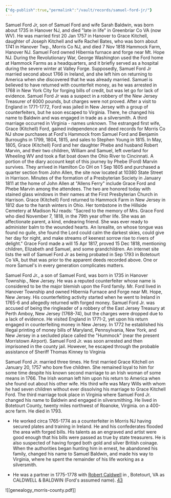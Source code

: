 ```yaml
---
{"dg-publish":true,"permalink":"/vault/records/samuel-ford-jr/"}
---
```



Samuel Ford Jr, son of Samuel Ford and wife Sarah Baldwin, was born about 1735 in Hanover NJ, and died "late in life" in Greenbriar Co VA (now WV). He was married first 20 Jan 1757 in Hanover to Grace Kitchell, daughter of Joseph Kitchell and wife Rachel Bates, who was born about 1741 in Hanover Twp., Morris Co NJ, and died 7 Nov 1818 Hammock Farm, Hanover NJ. Samuel Ford owned Hibernia furnace and forge near Mt. Hope NJ. During the Revolutionary War, George Washington used the Ford home at Hammock Farms as a headquarters, and it briefly served as a hospital during the severe winter at Valley Forge. Supposedly, Samuel Ford Jr married second about 1766 in Ireland, and she left him on returning to America when she discovered that he was already married. Samuel is believed to have returned with counterfeit money, as he was arrested in 1768 in New York City for forging bills of credit, but was let go for lack of evidence. Samuel Ford Jr was a suspect in a robbery of the New Jersey Treasurer of 6000 pounds, but charges were not proved. After a visit to England in 1771-1772, Ford was jailed in New Jersey with a group of counterfeiters, but he soon escaped to Virginia. There, he changed his name to Baldwin and was engaged in trade as a silversmith. A third marriage occurred in Virginia - names unknown. The estranged first wife, Grace (Kitchell) Ford, gained independence and deed records for Morris Co NJ show purchases at Ford's Hammock from Samuel Ford and Benjamin Burroughs in 1799, 1804, 1815, and sales to Stephen Young in 1815. In May, 1805, Grace (Kitchell) Ford and her daughter Phebe and husband Robert Marvin, and their two children, William and Samuel, left overland for Wheeling WV and took a flat boat down the Ohio River to Cincinnati. A portion of the diary account kept of this journey by Phebe (Ford) Marvin survives. They arrived in Hamilton Co OH on 1 Sep 1805 and purchased a quarter section from John Allen, the site now located at 10380 State Street in Harrison. Minutes of the formation of a Presbyterian Society in January 1811 at the home of John Allen at "Allens Ferry" include Grace Ford and Phebe Marvin among the attendees. The two are honored today with stained glass windows in their names at the First Presbyterian Church in Harrison. Grace (Kitchell) Ford returned to Hammock Farm in New Jersey in 1812 due to the harsh winters in Ohio. Her tombstone in the Hillside Cemetery at Madison NJ reads: "Sacred to the memory of Mrs. Grace Ford who died November 7, 1818, in the 79th year ofher life. She was an affectionate parent, a kind, endearing friend. She was ever ready to administer balm to the wounded hearts. An Isrealite, on whose tongue was found no guile, she found the Lord could calm the darkest skies, could give her day for night, and make streams of keenest sorrow rise to rivers of delight." Grace Ford made a will 15 Apr 1817, proved 15 Dec 1818, mentioning children, Elizabeth and Samuel, and some grandchildren. An internet site lists the will of Samuel Ford Jr as being probated in Sep 1793 in Botetourt Co VA, but that was prior to the apparent deeds recorded above. One or more Samuel's in every generation complicates matters.

Samuel Ford Jr., a son of Samuel Ford, was born in 1735 in Hanover Township., New Jersey. He was a reputed counterfeiter whose name is considered to be the major blemish upon the Ford family. Mr. Ford lived in Hanover Township and owned Hibernia Furnace and Forge near Mt. Hope, New Jersey. His counterfeiting activity started when he went to Ireland in 1765-6 and allegedly returned with forged money. Samuel Ford Jr. was accused of being the ringleader of a robbery of the East Jersey Treasury at Perth Amboy, New Jersey (1768-74), but the charges were dropped due to a lack of evidence. He visited England in 1771-2, yet upon his return engaged in counterfeiting money in New Jersey. In 1772 he established his illegal printing of money bills of Maryland, Pennsylvania, New York, and New Jersey in a secluded place called the "Hummock” (near the present Morristown Airport). Samuel Ford Jr. was soon arrested and then imprisoned in the county jail. However, he escaped through the probable assistance of Sheriff Thomas Kinney to Virginia

Samuel Ford Jr. married three times. He first married Grace Kitchell on January 20, 1757 who bore five children. She remained loyal to him for some time despite his known second marriage to an Irish woman of some means in 1766. The Irish woman left him upon his return to America when she found out about his other wife. His third wife was Mary Wills with whom he had seven children without ever dissolving his marriage to Grace Kitchell Ford. The third marriage took place in Virginia where Samuel Ford Jr. changed his name to Baldwin and engaged in silversmithing. He lived in Botetourt County, twenty miles northwest of Roanoke, Virginia. on a 400-acre farm. He died in 1793.

- He worked circa 1765-1774 as a counterfeiter in Morris NJ having secured plates and training in Ireland. He and his confederates flooded the area with forged bills. His talents as an engraved and artist were good enough that his bills were passed as true by state treasurers. He is also suspected of having forged both gold and silver British coinage. When the authorities began hunting him in ernest, he abandoned his family, changed his name to Samuel Baldwin, and made his way to Virginia, where he spent the remainder of his life working as a silversmith.

- He was a partner in 1775-1778 with [Robert Caldwell](https://www.americansilversmiths.org/makers/silversmiths/247197.htm) in , Botetourt, VA as CALDWELL & BALDWIN (Ford's assumed name). [43](https://www.americansilversmiths.org/makers/silversmiths/sources.htm#43)

  
![[genealogy_morris-county.pdf]]